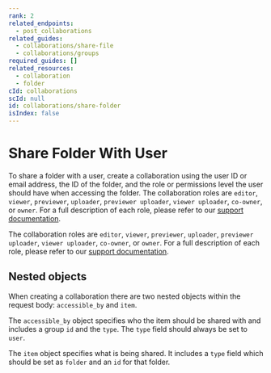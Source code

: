 ```yaml
---
rank: 2
related_endpoints:
  - post_collaborations
related_guides:
  - collaborations/share-file
  - collaborations/groups
required_guides: []
related_resources:
  - collaboration
  - folder
cId: collaborations
scId: null
id: collaborations/share-folder
isIndex: false
---
```


# Share Folder With User

To share a folder with a user, create a collaboration using the user ID or
email address, the ID of the folder, and the role or permissions level the
user should have when accessing the folder. The collaboration roles are
`editor`, `viewer`, `previewer`, `uploader`, `previewer uploader`,
`viewer uploader`, `co-owner`, or `owner`. For a full description of each
role, please refer to our [support documentation].

<Samples id='post_collaborations' >

</Samples>

<Message>

The collaboration roles are `editor`, `viewer`, `previewer`, `uploader`,
`previewer uploader`, `viewer uploader`, `co-owner`, or `owner`. For a full
description of each role, please refer to our [support documentation].

</Message>

## Nested objects

When creating a collaboration there are two nested objects within the request
body: `accessible_by` and `item`.

The `accessible_by` object specifies who the item should be shared with and
includes a group `id` and the `type`. The `type` field should always be set to
`user`.

The `item` object specifies what is being shared. It includes a `type` field
which should be set as `folder` and an `id` for that folder.

[support documentation]: https://community.box.com/t5/Collaborate-By-Inviting-Others/Understanding-Collaborator-Permission-Levels/ta-p/144
